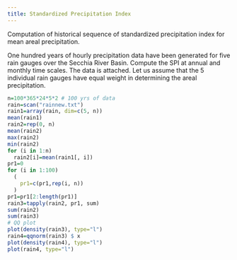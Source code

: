 ```yaml
---
title: Standardized Precipitation Index
---
```

Computation of historical sequence of standardized precipitation index for mean areal precipitation.

One hundred years of hourly precipitation data have been generated for five rain gauges over the Secchia River Basin. Compute the SPI at annual and monthly time scales. The data is attached. Let us assume that the 5 individual rain gauges have equal weight in determining the areal precipitation.

```r
n=100*365*24*5*2 # 100 yrs of data
rain=scan("rainnew.txt")
rain1=array(rain, dim=c(5, n))
mean(rain1)
rain2=rep(0, n)
mean(rain2)
max(rain2)
min(rain2)
for (i in 1:n)
  rain2[i]=mean(rain1[, i])
pr1=0
for (i in 1:100)
  (
    pr1=c(pr1,rep(i, n)) 
  )
pr1=pr1[2:length(pr1)] 
rain3=tapply(rain2, pr1, sum)
sum(rain2) 
sum(rain3)
# QQ plot
plot(density(rain3), type="l")
rain4=qqnorm(rain3) $ x
plot(density(rain4), type="l")
plot(rain4, type="l")
```

